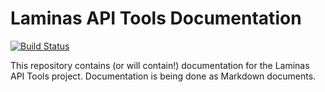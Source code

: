 # Laminas API Tools Documentation

[![Build Status](https://github.com/laminas-api-tools/documentation/actions/workflows/continuous-integration.yml/badge.svg)](https://github.com/laminas-api-tools/documentation/actions/workflows/continuous-integration.yml)

This repository contains (or will contain!) documentation for the Laminas API Tools
project. Documentation is being done as Markdown documents.
